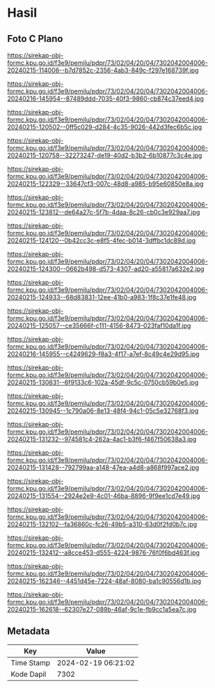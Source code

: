 # Hasil

## Foto C Plano

https://sirekap-obj-formc.kpu.go.id/f3e9/pemilu/pdpr/73/02/04/20/04/7302042004006-20240215-114006--b7d7852c-2356-4ab3-849c-f297e168739f.jpg

https://sirekap-obj-formc.kpu.go.id/f3e9/pemilu/pdpr/73/02/04/20/04/7302042004006-20240216-145954--87489ddd-7035-40f3-9860-cb874c37eed4.jpg

https://sirekap-obj-formc.kpu.go.id/f3e9/pemilu/pdpr/73/02/04/20/04/7302042004006-20240215-120502--0ff5c029-d284-4c35-9026-442d3fec6b5c.jpg

https://sirekap-obj-formc.kpu.go.id/f3e9/pemilu/pdpr/73/02/04/20/04/7302042004006-20240215-120758--32273247-de19-40d2-b3b2-6b10877c3c4e.jpg

https://sirekap-obj-formc.kpu.go.id/f3e9/pemilu/pdpr/73/02/04/20/04/7302042004006-20240215-122329--33647cf3-007c-48d8-a985-b95e60850e8a.jpg

https://sirekap-obj-formc.kpu.go.id/f3e9/pemilu/pdpr/73/02/04/20/04/7302042004006-20240215-123812--de64a27c-5f7b-4daa-8c26-cb0c3e929aa7.jpg

https://sirekap-obj-formc.kpu.go.id/f3e9/pemilu/pdpr/73/02/04/20/04/7302042004006-20240215-124120--0b42cc3c-e8f5-4fec-b014-3dffbc1dc89d.jpg

https://sirekap-obj-formc.kpu.go.id/f3e9/pemilu/pdpr/73/02/04/20/04/7302042004006-20240215-124300--0662b498-d573-4307-ad20-a55817a632e2.jpg

https://sirekap-obj-formc.kpu.go.id/f3e9/pemilu/pdpr/73/02/04/20/04/7302042004006-20240215-124933--68d83831-12ee-41b0-a983-1f8c37e1fe48.jpg

https://sirekap-obj-formc.kpu.go.id/f3e9/pemilu/pdpr/73/02/04/20/04/7302042004006-20240215-125057--ce35666f-c111-4156-8473-023faf10da1f.jpg

https://sirekap-obj-formc.kpu.go.id/f3e9/pemilu/pdpr/73/02/04/20/04/7302042004006-20240216-145955--c4249629-f8a3-4f17-a7ef-8c49c4e29d95.jpg

https://sirekap-obj-formc.kpu.go.id/f3e9/pemilu/pdpr/73/02/04/20/04/7302042004006-20240215-130831--6f9133c6-102a-45df-9c5c-0750cb59b0e5.jpg

https://sirekap-obj-formc.kpu.go.id/f3e9/pemilu/pdpr/73/02/04/20/04/7302042004006-20240215-130945--1c790a06-8e13-48f4-94c1-05c5e32768f3.jpg

https://sirekap-obj-formc.kpu.go.id/f3e9/pemilu/pdpr/73/02/04/20/04/7302042004006-20240215-131232--974581c4-262a-4ac1-b3f6-f467f50638a3.jpg

https://sirekap-obj-formc.kpu.go.id/f3e9/pemilu/pdpr/73/02/04/20/04/7302042004006-20240215-131428--792799aa-a148-47ea-a4d8-a868f997ace2.jpg

https://sirekap-obj-formc.kpu.go.id/f3e9/pemilu/pdpr/73/02/04/20/04/7302042004006-20240215-131554--2924e2e9-4c01-46ba-8896-9f9ee1cd7e49.jpg

https://sirekap-obj-formc.kpu.go.id/f3e9/pemilu/pdpr/73/02/04/20/04/7302042004006-20240215-132102--fa36860c-fc26-49b5-a310-63d0f2fd0b7c.jpg

https://sirekap-obj-formc.kpu.go.id/f3e9/pemilu/pdpr/73/02/04/20/04/7302042004006-20240215-132412--a8cce453-d555-4224-9876-76f0f6bd463f.jpg

https://sirekap-obj-formc.kpu.go.id/f3e9/pemilu/pdpr/73/02/04/20/04/7302042004006-20240215-162346--4451d45e-7224-48af-8080-ba1c90556d1b.jpg

https://sirekap-obj-formc.kpu.go.id/f3e9/pemilu/pdpr/73/02/04/20/04/7302042004006-20240215-162618--62307e27-089b-46af-9c1e-fb9cc1a5ea7c.jpg


## Metadata

| Key        | Value               |
| ---------- | ------------------- |
| Time Stamp | 2024-02-19 06:21:02 |
| Kode Dapil | 7302                |



